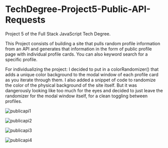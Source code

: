 # TechDegree-Project5-Public-API-Requests
 Project 5 of the Full Stack JavaScript Tech Degree.
 
This Project consists of building a site that pulls random profile information from an API and generates that information in the form of public profile page with individual profile cards. You can also keyword search for a specific profile.


For individualizing the project: I decided to put in a colorRandomizer() that adds a unique color background to the modal window of each profile card as you iterate through them. I also added a snippet of code to randomize the color of the physical background of the site itself. But it was dangerously looking like too much for the eyes and decided to just leave the randomizer for the modal window itself, for a clean toggling between profiles.

![publicapi1](https://user-images.githubusercontent.com/54726803/115055441-6c65ac00-9eaf-11eb-9dd3-795ebd788ab1.png)

![publicapi2](https://user-images.githubusercontent.com/54726803/115055464-74255080-9eaf-11eb-9666-a8b59390b53d.png)

![publicapi3](https://user-images.githubusercontent.com/54726803/115055485-7b4c5e80-9eaf-11eb-95c0-25123fbad24e.png)

![publicapi4](https://user-images.githubusercontent.com/54726803/115055500-7daeb880-9eaf-11eb-9bc6-cc5eac0c2a24.png)

